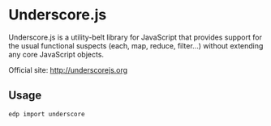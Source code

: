 Underscore.js
======

Underscore.js is a utility-belt library for JavaScript that provides support for the usual functional suspects (each, map, reduce, filter...) without extending any core JavaScript objects.

Official site: http://underscorejs.org

Usage
------

    edp import underscore
